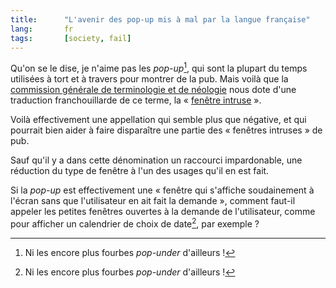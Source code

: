 ```yaml
---
title:      "L'avenir des pop-up mis à mal par la langue française"
lang:       fr
tags:       [society, fail]
---
```


Qu'on se le dise, je n'aime pas les *pop-up*[^1], qui sont la plupart du temps utilisées à tort et à travers pour montrer de la pub. Mais voilà que la [commission générale de terminologie et de néologie](http://fr.wikipedia.org/wiki/Commission_g%C3%A9n%C3%A9rale_de_terminologie_et_de_n%C3%A9ologie) nous dote d'une traduction franchouillarde de ce terme, la « [fenêtre intruse](http://www.journaldunet.com/breve/france/990/le-mot-pop-up-quot-doit-etre-traduit-par-quot-fenetre-intruse-quot.shtml) ».


[^1]: Ni les encore plus fourbes *pop-under* d'ailleurs !

Voilà effectivement une appellation qui semble plus que négative, et qui pourrait bien aider à faire disparaître une partie des « fenêtres intruses » de pub.

Sauf qu'il y a dans cette dénomination un raccourci impardonable, une réduction du type de fenêtre à l'un des usages qu'il en est fait.

Si la *pop-up* est effectivement une « fenêtre qui s'affiche soudainement à l'écran sans que l'utilisateur en ait fait la demande », comment faut-il appeler les petites fenêtres ouvertes à la demande de l'utilisateur, comme pour afficher un calendrier de choix de date[^1], par exemple ?


[^1]: Oui, je sais, on peut faire ça en [joli code standard et sans *pop-up*](http://www.dynarch.com/projects/calendar/), mais là n'est pas la question
